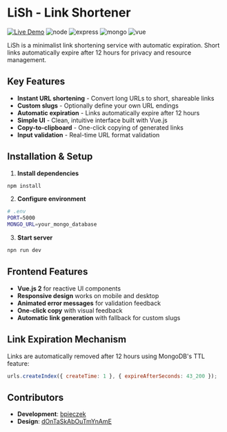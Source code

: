 # LiSh - Link Shortener

[![Live Demo](https://img.shields.io/badge/demo-online-green?style=for-the-badge&logo=render)](https://lish-wdaw.onrender.com)
![node](https://img.shields.io/badge/node.js-6DA55F?style=for-the-badge&logo=node.js&logoColor=white)
![express](https://img.shields.io/badge/express.js-%23404d59.svg?style=for-the-badge&logo=express&logoColor=%2361DAFB)
![mongo](https://img.shields.io/badge/MongoDB-%234ea94b.svg?style=for-the-badge&logo=mongodb&logoColor=white)
![vue](https://img.shields.io/badge/vuejs-%2335495e.svg?style=for-the-badge&logo=vuedotjs&logoColor=%234FC08D)

LiSh is a minimalist link shortening service with automatic expiration. Short links automatically expire after 12 hours for privacy and resource management.

## Key Features

- **Instant URL shortening** - Convert long URLs to short, shareable links
- **Custom slugs** - Optionally define your own URL endings
- **Automatic expiration** - Links automatically expire after 12 hours
- **Simple UI** - Clean, intuitive interface built with Vue.js
- **Copy-to-clipboard** - One-click copying of generated links
- **Input validation** - Real-time URL format validation

## Installation & Setup

1. **Install dependencies**

```bash
npm install
```

2. **Configure environment**

```bash
# .env
PORT=5000
MONGO_URL=your_mongo_database
```

3. **Start server**

```bash
npn run dev
```

## Frontend Features

- **Vue.js 2** for reactive UI components
- **Responsive design** works on mobile and desktop
- **Animated error messages** for validation feedback
- **One-click copy** with visual feedback
- **Automatic link generation** with fallback for custom slugs

## Link Expiration Mechanism

Links are automatically removed after 12 hours using MongoDB's TTL feature:

```javascript
urls.createIndex({ createTime: 1 }, { expireAfterSeconds: 43_200 });
```

## Contributors

- **Development**: [bpieczek](https://github.com/bpieczek)
- **Design**: [dOnTaSkAbOuTmYnAmE](https://github.com/dOnTaSkAbOuTmYnAmE)
